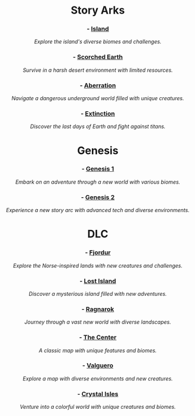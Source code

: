 <div align="center">

# **Story Arks**

### - [Island](Island.md)
*Explore the island's diverse biomes and challenges.*

### - [Scorched Earth](Scorched-Earth.md)
*Survive in a harsh desert environment with limited resources.*

### - [Aberration](Aberration.md)
*Navigate a dangerous underground world filled with unique creatures.*

### - [Extinction](Extinction.md)
*Discover the last days of Earth and fight against titans.*

# **Genesis**

### - [Genesis 1](Genesis1.md)
*Embark on an adventure through a new world with various biomes.*

### - [Genesis 2](Genesis2.md)
*Experience a new story arc with advanced tech and diverse environments.*

# **DLC**

### - [Fjordur](Fjordur.md)
*Explore the Norse-inspired lands with new creatures and challenges.*

### - [Lost Island](Lost-Island.md)
*Discover a mysterious island filled with new adventures.*

### - [Ragnarok](Ragnarok.md)
*Journey through a vast new world with diverse landscapes.*

### - [The Center](TheCenter.md)
*A classic map with unique features and biomes.*

### - [Valguero](Valguero.md)
*Explore a map with diverse environments and new creatures.*

### - [Crystal Isles](Crystal-Isles.md)
*Venture into a colorful world with unique creatures and biomes.*

</div>
